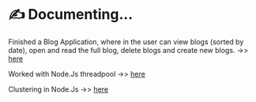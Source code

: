 # ✍️ Documenting...

Finished a Blog Application, where in the user can view blogs (sorted by date), open and read the full blog, delete blogs and create new blogs. ->> [here](https://github.com/kritika243/documenting-node-js/tree/project-based-learning)

Worked with Node.Js threadpool ->> [here](https://github.com/kritika243/node-js-internal-working)

Clustering in Node.Js ->> [here](https://github.com/kritika243/node-js-performance)


